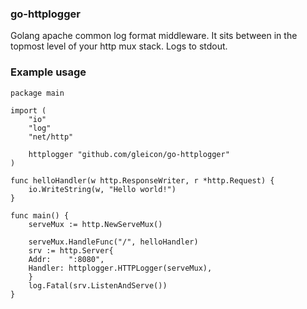 ### go-httplogger

Golang apache common log format middleware. It sits between in the topmost level of your http mux stack. Logs to stdout.

### Example usage

	package main

	import (
	    "io"
	    "log"
	    "net/http"

	    httplogger "github.com/gleicon/go-httplogger"
	)

	func helloHandler(w http.ResponseWriter, r *http.Request) {
	    io.WriteString(w, "Hello world!")
	}

	func main() {
	    serveMux := http.NewServeMux()

	    serveMux.HandleFunc("/", helloHandler)
	    srv := http.Server{
		Addr:    ":8080",
		Handler: httplogger.HTTPLogger(serveMux),
	    }
	    log.Fatal(srv.ListenAndServe())
	}

 

